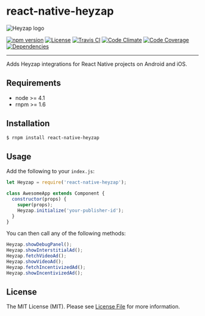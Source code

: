 # react-native-heyzap

![Heyzap logo](https://d2jks9au6e6w94.cloudfront.net/assets/new_dashboard/heybar-logo.png)

[![npm version][ico-npm]][link-npm]
[![License][ico-license]](LICENSE.md)
[![Travis CI][ico-travis]][link-travis]
[![Code Climate][ico-codeclimate]][link-codeclimate]
[![Code Coverage][ico-code-coverage]][link-code-coverage]
[![Dependencies][ico-dependencies]][link-dependencies]

---

Adds Heyzap integrations for React Native projects on Android and iOS.

## Requirements

- node >= 4.1
- rnpm >= 1.6

## Installation

```bash
$ rnpm install react-native-heyzap
```

## Usage

Add the following to your `index.js`:

```js
let Heyzap = require('react-native-heyzap');

class AwesomeApp extends Component {
  constructor(props) {
    super(props);
    Heyzap.initialize('your-publisher-id');
  }
}
```

You can then call any of the following methods:

```js
Heyzap.showDebugPanel();
Heyzap.showInterstitialAd();
Heyzap.fetchVideoAd();
Heyzap.showVideoAd();
Heyzap.fetchIncentivizedAd();
Heyzap.showIncentivizedAd();
```

## License

The MIT License (MIT). Please see [License File](LICENSE.md) for more information.

[ico-npm]: https://img.shields.io/npm/v/react-native-heyzap.svg?style=flat-square
[ico-license]: https://img.shields.io/badge/license-MIT-brightgreen.svg?style=flat-square
[ico-travis]: https://img.shields.io/travis/heyzap/react-native-heyzap/master.svg?style=flat-square
[ico-codeclimate]: https://img.shields.io/codeclimate/github/heyzap/react-native-heyzap.svg?style=flat-square
[ico-code-coverage]: https://img.shields.io/codeclimate/coverage/github/heyzap/react-native-heyzap.svg?style=flat-square
[ico-dependencies]: https://img.shields.io/david/heyzap/react-native-heyzap.svg?style=flat-square

[link-npm]: https://www.npmjs.com/package/react-native-heyzap
[link-travis]: https://travis-ci.org/heyzap/react-native-heyzap
[link-codeclimate]: https://codeclimate.com/github/heyzap/react-native-heyzap
[link-code-coverage]: https://codeclimate.com/github/heyzap/react-native-heyzap/coverage
[link-dependencies]: https://david-dm.org/heyzap/react-native-heyzap
